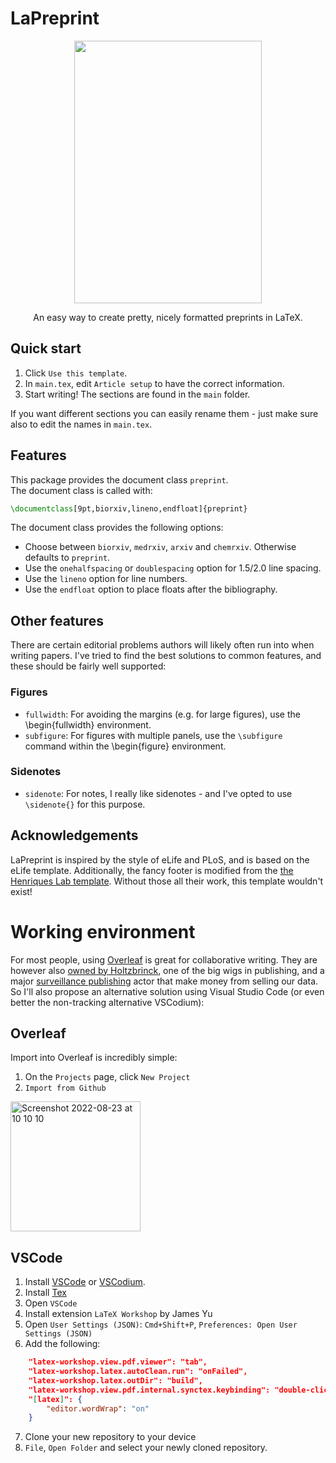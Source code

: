 # LaPreprint

<p align="center">
  <img width="300" height="420" src="https://user-images.githubusercontent.com/25629697/186152620-72626796-53c0-4f29-a44a-399454deceb8.jpg">
</p>
<p align="center">
An easy way to create pretty, nicely formatted preprints in LaTeX.
</p>

## Quick start
1. Click `Use this template`.
2. In `main.tex`, edit `Article setup` to have the correct information.
3. Start writing! The sections are found in the `main` folder.

If you want different sections you can easily rename them - just make sure also to edit the names in `main.tex`.

## Features
This package provides the document class `preprint`.  
The document class is called with:
```latex
\documentclass[9pt,biorxiv,lineno,endfloat]{preprint}
```
The document class provides the following options:
- Choose between `biorxiv`, `medrxiv`, `arxiv` and `chemrxiv`. Otherwise defaults to `preprint`.  
- Use the `onehalfspacing` or `doublespacing` option for 1.5/2.0 line spacing.  
- Use the `lineno` option for line numbers.  
- Use the `endfloat` option to place floats after the bibliography.  

## Other features
There are certain editorial problems authors will likely often run into when writing papers. I've tried to find the best solutions to common features, and these should be fairly well supported:

### Figures
- `fullwidth`: For avoiding the margins (e.g. for large figures), use the \begin{fullwidth} environment.
- `subfigure`: For figures with multiple panels, use the `\subfigure` command within the \begin{figure} environment.

### Sidenotes
- `sidenote`: For notes, I really like sidenotes - and I've opted to use `\sidenote{}` for this purpose.

## Acknowledgements
LaPreprint is inspired by the style of eLife and PLoS, and is based on the eLife template. Additionally, the fancy footer is modified from the [the Henriques Lab template](https://www.overleaf.com/latex/templates/henriqueslab-biorxiv-template/nyprsybwffws). Without those all their work, this template wouldn't exist!

# Working environment
For most people, using [Overleaf](https://www.overleaf.com/) is great for collaborative writing. They are however also [owned by Holtzbrinck](http://bjoern.brembs.net/2021/09/algorithmic-employment-decisions-in-academia/), one of the big wigs in publishing, and a major [surveillance publishing](https://osf.io/preprints/socarxiv/j6ung/) actor that make money from selling our data. So I'll also propose an alternative solution using Visual Studio Code (or even better the non-tracking alternative VSCodium):

## Overleaf
Import into Overleaf is incredibly simple:  
1. On the `Projects` page, click `New Project`
2. `Import from Github`
<img width="208" alt="Screenshot 2022-08-23 at 10 10 10" src="https://user-images.githubusercontent.com/25629697/186129407-f0937a57-fda3-4d06-af5e-d5b54ac25937.png">

## VSCode
1. Install [VSCode](https://code.visualstudio.com/) or [VSCodium](https://vscodium.com/).
2. Install [Tex](https://www.tug.org/texlive/)
3. Open `VSCode`
4. Install extension `LaTeX Workshop` by James Yu
5. Open `User Settings (JSON)`: `Cmd+Shift+P`, `Preferences: Open User Settings (JSON)`
6. Add the following:
```json
    "latex-workshop.view.pdf.viewer": "tab",
    "latex-workshop.latex.autoClean.run": "onFailed",
    "latex-workshop.latex.outDir": "build",
    "latex-workshop.view.pdf.internal.synctex.keybinding": "double-click",
    "[latex]": {
        "editor.wordWrap": "on"
    }
```
7. Clone your new repository to your device
8. `File`, `Open Folder` and select your newly cloned repository.

